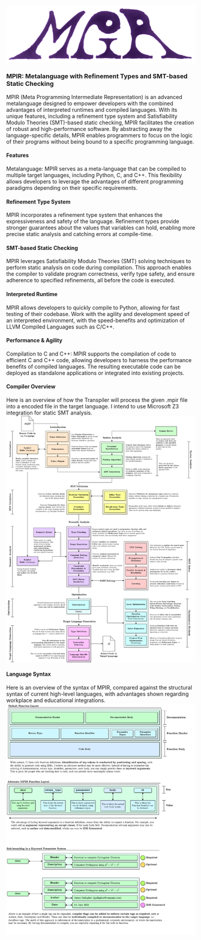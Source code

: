 ![](Docbank/Imagebank/Logo.png)
### MPIR: Metalanguage with Refinement Types and SMT-based Static Checking

MPIR (Meta Programming Intermediate Representation) is an advanced metalanguage designed to empower developers with the combined advantages of interpreted runtimes and compiled languages. With its unique features, including a refinement type system and Satisfiability Modulo Theories (SMT)-based static checking, MPIR facilitates the creation of robust and high-performance software. By abstracting away the language-specific details, MPIR enables programmers to focus on the logic of their programs without being bound to a specific programming language.

#### Features
Metalanguage: MPIR serves as a meta-language that can be compiled to multiple target languages, including Python, C, and C++. This flexibility allows developers to leverage the advantages of different programming paradigms depending on their specific requirements.

#### Refinement Type System
MPIR incorporates a refinement type system that enhances the expressiveness and safety of the language. Refinement types provide stronger guarantees about the values that variables can hold, enabling more precise static analysis and catching errors at compile-time.
<br>

#### SMT-based Static Checking
MPIR leverages Satisfiability Modulo Theories (SMT) solving techniques to perform static analysis on code during compilation. This approach enables the compiler to validate program correctness, verify type safety, and ensure adherence to specified refinements, all before the code is executed.
<br>

#### Interpreted Runtime
MPIR allows developers to quickly compile to Python, allowing for fast testing of their codebase. Work with the agility and development speed of an interpreted environment, with the speed-benefits and optimization of LLVM Compiled Languages such as C/C++.
<br>

#### Performance & Agility
Compilation to C and C++: MPIR supports the compilation of code to efficient C and C++ code, allowing developers to harness the performance benefits of compiled languages. The resulting executable code can be deployed as standalone applications or integrated into existing projects.
<br>

#### Compiler Overview<br>
Here is an overview of how the Transpiler will process the given .mpir file into a encoded file in the target language. I intend to use Microsoft Z3 integration for static SMT analysis.<br>
![](Docbank/Imagebank/High%20Level%20Overview.png)

#### Language Syntax
Here is an overview of the syntax of MPIR, compared against the structural syntax of current high-level languages, with advantages shown regarding workplace and educational integrations.<br>
![](Docbank/Imagebank/Format%20Overview.png)